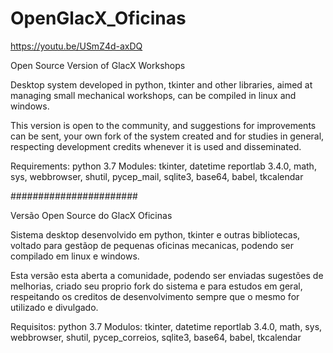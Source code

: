 # OpenGlacX_Oficinas

https://youtu.be/USmZ4d-axDQ

Open Source Version of GlacX Workshops

Desktop system developed in python, tkinter and other libraries, aimed at managing small mechanical workshops,
can be compiled in linux and windows.

This version is open to the community, and suggestions for improvements can be sent, your own fork of the system created and for
studies in general, respecting development credits whenever it is used and disseminated.

Requirements:
python 3.7
Modules:
tkinter, datetime
reportlab 3.4.0, math, sys, webbrowser, shutil, pycep_mail, sqlite3, base64, babel, tkcalendar

####################### 

Versão Open Source do GlacX Oficinas

Sistema desktop desenvolvido em python, tkinter e outras bibliotecas, voltado para gestãop de pequenas oficinas mecanicas, 
podendo ser compilado em linux e windows.

Esta versão esta aberta a comunidade, podendo ser enviadas sugestões de melhorias, criado seu proprio fork do sistema e para 
estudos em geral, respeitando os creditos de desenvolvimento sempre que o mesmo for utilizado e divulgado.

Requisitos:
python 3.7
Modulos:
tkinter, datetime
reportlab 3.4.0, math, sys, webbrowser, shutil, pycep_correios, sqlite3, base64, babel, tkcalendar

 
